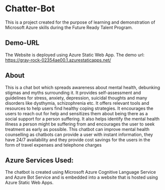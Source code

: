 # Chatter-Bot
This is a project created for the purpose of learning and demonstration of Microsoft Azure skills during the Future Ready Talent Program.
## Demo-URL
The Website is deployed using Azure Static Web App. The demo url: https://gray-rock-02354ae00.1.azurestaticapps.net/
## About
This is a chat bot which spreads awareness about mental health, debunking stigmas and myths surrounding it. It provides self-assessment and guidelines for stress, anxiety, depression, suicidal thoughts and many disorders like dysthymia, schizophrenia etc. It offers relevant tools and resources to help users find healthy coping strategies. It encourages the users to reach out for help and sensitizes them about being there as a social support for a person suffering. It also helps identify the mental health illness a person might be suffering from and encourages the user to seek treatment as early as possible. This chatbot can improve mental health counselling as chatbots can provide a user with instant information, they have 24/7 availability and they provide cost savings for the users in the form of travel expenses and telephone charges
## Azure Services Used:
The chatbot is created using Microsoft Azure Cognitive Language Service and Azure Bot Service and is embedded into a website that is hosted using Azure Static Web Apps.
